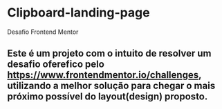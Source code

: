 # Clipboard-landing-page
Desafio Frontend Mentor

## Este é um projeto com o intuito de resolver um desafio oferefico pelo https://www.frontendmentor.io/challenges, utilizando a melhor solução para chegar o mais próximo possível do layout(design) proposto. 
